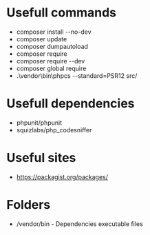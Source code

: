 # Usefull commands

- composer install --no-dev
- composer update
- composer dumpautoload
- composer require <dependecy>
- composer require --dev <dependency>
- composer global require <dependecy>
- .\vendor\bin\phpcs --standard=PSR12 src/

# Usefull dependencies

- phpunit/phpunit
- squizlabs/php_codesniffer

# Useful sites

- https://packagist.org/packages/

# Folders

- /vendor/bin - Dependencies executable files